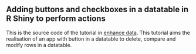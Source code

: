 ## Adding buttons and checkboxes in a datatable in R Shiny to perform actions

This is the source code of the tutorial in [enhance data](https://antoineguillot.wordpress.com/2017/03/01/three-r-shiny-tricks-to-make-your-shiny-app-shines-33-buttons-to-delete-edit-and-compare-datatable-rows/). This tutorial aims the realisation of an app with button in a datatable to delete, compare and modify rows in a datatable.
